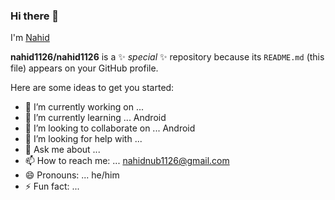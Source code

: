 ### Hi there 👋
I'm [Nahid](https://github.com/nahid1126)


**nahid1126/nahid1126** is a ✨ _special_ ✨ repository because its `README.md` (this file) appears on your GitHub profile.

Here are some ideas to get you started:

- 🔭 I’m currently working on ...
- 🌱 I’m currently learning ... Android
- 👯 I’m looking to collaborate on ... Android
- 🤔 I’m looking for help with ...
- 💬 Ask me about ...
- 📫 How to reach me: ... [nahidnub1126@gmail.com](https://mail.google.com/mail/u/0/#inbox?compose=new)
- 😄 Pronouns: ... he/him
- ⚡ Fun fact: ...

